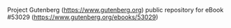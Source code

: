 Project Gutenberg (https://www.gutenberg.org) public repository for
eBook #53029 (https://www.gutenberg.org/ebooks/53029)
